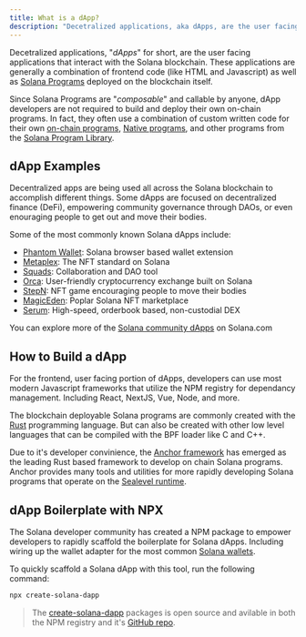 ```yaml
---
title: What is a dApp?
description: "Decetralized applications, aka dApps, are the user facing applications of the Solana blockchain. They are written with languages like Javscript and Rust."
---
```


Decetralized applications, "*dApps*" for short, are the user facing applications that interact with the Solana blockchain. These applications are generally a combination of frontend code (like HTML and Javascript) as well as [Solana Programs](./programs.md) deployed on the blockchain itself.

Since Solana Programs are "*composable*" and callable by anyone, dApp developers are not required to build and deploy their own on-chain programs. In fact, they often use a combination of custom written code for their own [on-chain programs](./programs.md#on-chain-programs), [Native programs](../runtime-facilities/programs.md), and other programs from the [Solana Program Library](https://spl.solana.com).

## dApp Examples

Decentralized apps are being used all across the Solana blockchain to accomplish different things. Some dApps are focused on decentralized finance (DeFi), empowering community governance through DAOs, or even enouraging people to get out and move their bodies.

Some of the most commonly known Solana dApps include:

- [Phantom Wallet](https://solana.com/ecosystem/phantom): Solana browser based wallet extension
- [Metaplex](https://solana.com/ecosystem/metaplex): The NFT standard on Solana
- [Squads](https://solana.com/ecosystem/squads): Collaboration and DAO tool
- [Orca](https://solana.com/ecosystem/orca): User-friendly cryptocurrency exchange built on Solana
- [StepN](https://solana.com/ecosystem/stepn): NFT game encouraging people to move their bodies
- [MagicEden](https://solana.com/ecosystem/magiceden): Poplar Solana NFT marketplace
- [Serum](https://solana.com/ecosystem/serum): High-speed, orderbook based, non-custodial DEX

You can explore more of the [Solana community dApps](https://solana.com/ecosystem) on Solana.com

## How to Build a dApp

For the frontend, user facing portion of dApps, developers can use most modern Javascript frameworks that utilize the NPM registry for dependancy management. Including React, NextJS, Vue, Node, and more.

The blockchain deployable Solana programs are commonly created with the [Rust](https://www.rust-lang.org/) programming language. But can also be created with other low level languages that can be compiled with the BPF loader like C and C++.

Due to it's developer convinience, the [Anchor framework](https://www.anchor-lang.com/) has emerged as the leading Rust based framework to develop on chain Solana programs. Anchor provides many tools and utilities for more rapidly developing Solana programs that operate on the [Sealevel runtime](https://medium.com/solana-labs/sealevel-parallel-processing-thousands-of-smart-contracts-d814b378192). 

## dApp Boilerplate with NPX

The Solana developer community has created a NPM package to empower developers to rapidly scaffold the boilerplate for Solana dApps. Including wiring up the wallet adapter for the most common [Solana wallets](../../wallet-guide.md).

To quickly scaffold a Solana dApp with this tool, run the following command: 

```sh
npx create-solana-dapp
```

> The [create-solana-dapp](https://www.npmjs.com/package/create-solana-dapp) packages is open source and avilable in both the NPM registry and it's [GitHub repo](https://github.com/solana-developers/create-solana-app).